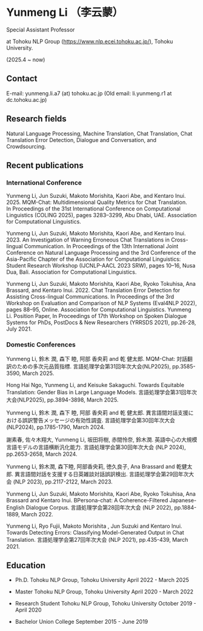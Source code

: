# Yunmeng Li （李云蒙）
Special Assistant Professor 

at Tohoku NLP Group (https://www.nlp.ecei.tohoku.ac.jp/), Tohoku University.

(2025.4 ~ now)

## Contact
E-mail: yunmeng.li.a7 (at) tohoku.ac.jp
(Old email: li.yunmeng.r1 at dc.tohoku.ac.jp)

## Research fields
Natural Language Processing, Machine Translation, Chat Translation, Chat Translation Error Detection, Dialogue and Conversation, and Crowdsourcing.

## Recent publications
### International Conference
Yunmeng Li, Jun Suzuki, Makoto Morishita, Kaori Abe, and Kentaro Inui. 2025. MQM-Chat: Multidimensional Quality Metrics for Chat Translation. In Proceedings of the 31st International Conference on Computational Linguistics (COLING 2025), pages 3283–3299, Abu Dhabi, UAE. Association for Computational Linguistics.

Yunmeng Li, Jun Suzuki, Makoto Morishita, Kaori Abe, and Kentaro Inui. 2023. An Investigation of Warning Erroneous Chat Translations in Cross-lingual Communication. In Proceedings of the 13th International Joint Conference on Natural Language Processing and the 3rd Conference of the Asia-Pacific Chapter of the Association for Computational Linguistics: Student Research Workshop (IJCNLP-AACL 2023 SRW), pages 10–16, Nusa Dua, Bali. Association for Computational Linguistics.

Yunmeng Li, Jun Suzuki, Makoto Morishita, Kaori Abe, Ryoko Tokuhisa, Ana Brassard, and Kentaro Inui. 2022. Chat Translation Error Detection for Assisting Cross-lingual Communications. In Proceedings of the 3rd Workshop on Evaluation and Comparison of NLP Systems (Eval4NLP 2022), pages 88–95, Online. Association for Computational Linguistics.
Yunmeng Li. Position Paper, In Proceedings of 17th Workshop on Spoken Dialogue Systems for PhDs, PostDocs & New Researchers (YRRSDS 2021), pp.26-28, July 2021.

### Domestic Conferences

Yunmeng Li, 鈴木 潤, 森下 睦, 阿部 香央莉 and 乾 健太郎. MQM-Chat: 対話翻訳のための多次元品質指標. 言語処理学会第31回年次大会(NLP2025), pp.3585-3590, March 2025.

Hong Hai Ngo, Yunmeng Li, and Keisuke Sakaguchi. Towards Equitable Translation: Gender Bias in Large Language Models. 言語処理学会第31回年次大会(NLP2025), pp.3894-3898, March 2025.

Yunmeng Li, 鈴木 潤, 森下 睦, 阿部 香央莉 and 乾 健太郎. 異言語間対話支援における誤訳警告メッセージの有効性調査. 言語処理学会第30回年次大会(NLP2024), pp.1785-1790, March 2024.

謝素春, 佐々木翔大, Yunmeng Li, 坂田将樹, 赤間怜奈, 鈴木潤. 英語中心の大規模言語モデルの言語横断汎化能力. 言語処理学会第30回年次大会 (NLP 2024), pp.2653-2658, March 2024.

Yunmeng Li, 鈴木潤, 森下睦, 阿部香央莉, 徳久良子, Ana Brassard and 乾健太郎. 異言語間対話を支援する日英雑談対話誤訳検出. 言語処理学会第29回年次大会 (NLP 2023), pp.2117-2122, March 2023.

Yunmeng Li, Jun Suzuki, Makoto Morishita, Kaori Abe, Ryoko Tokuhisa, Ana Brassard and Kentaro Inui. BPersona-chat: A Coherence-Filtered Japanese-English Dialogue Corpus. 言語処理学会第28回年次大会 (NLP 2022), pp.1884-1889, March 2022.

Yunmeng Li, Ryo Fujii, Makoto Morishita , Jun Suzuki and Kentaro Inui. Towards Detecting Errors: Classifying Model-Generated Output in Chat Translation. 言語処理学会第27回年次大会 (NLP 2021), pp.435-439, March 2021.

## Education
- Ph.D.
  Tohoku NLP Group, Tohoku University
  April 2022 - March 2025

- Master
  Tohoku NLP Group, Tohoku University
  April 2020 - March 2022

- Research Student
  Tohoku NLP Group, Tohoku University
  October 2019 - April 2020

- Bachelor
  Union College
  September 2015 - June 2019
